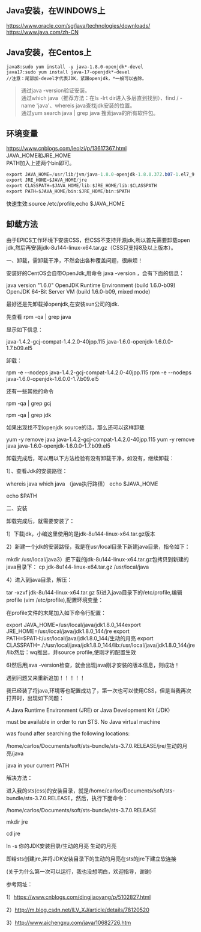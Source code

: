 ## Java安装，在WINDOWS上
https://www.oracle.com/sg/java/technologies/downloads/  
https://www.java.com/zh-CN

## Java安装，在Centos上
````
java8:sudo yum install -y java-1.8.0-openjdk*-devel  
java17:sudo yum install java-17-openjdk*-devel  
//注意：尾部加-devel才代表JDK，紧跟openjdk，*一般可以去除。  
````
> 通过java -version验证安装。  
> 通过which java（推荐方法：在ls -lrt dir进入多层直到找到）、find / -name 'java'、whereis java查找jdk安装的位置。  
> 通过yum search java | grep java 搜索java的所有软件包。  

## 环境变量  
https://www.cnblogs.com/leolzi/p/13617367.html  
JAVA_HOME和JRE_HOME   
PATH加入上述两个bin即可。  
````java
export JAVA_HOME=/usr/lib/jvm/java-1.8.0-openjdk-1.8.0.372.b07-1.el7_9.x86_64
export JRE_HONE=$JAVA_HOME/jre
export CLASSPATH=$JAVA_HOME/lib:$JRE_HOME/lib:$CLASSPATH
export PATH=$JAVA_HOME/bin:$JRE_HOME/bin:$PATH
````
快速生效:source /etc/profile,echo $JAVA_HOME


## 卸载方法
由于EPICS工作环境下安装CSS，但CSS不支持开源jdk,所以首先需要卸载open jdk,然后再安装jdk-8u144-linux-x64.tar.gz（CSS只支持8及以上版本）。

一、卸载，需卸载干净，不然会出各种覆盖问题，很麻烦！

安装好的CentOS会自带OpenJdk,用命令 java -version ，会有下面的信息：

java version "1.6.0"
OpenJDK  Runtime Environment (build 1.6.0-b09)
OpenJDK 64-Bit Server VM (build 1.6.0-b09, mixed mode)

最好还是先卸载掉openjdk,在安装sun公司的jdk.

先查看 rpm -qa | grep java

显示如下信息：

java-1.4.2-gcj-compat-1.4.2.0-40jpp.115
java-1.6.0-openjdk-1.6.0.0-1.7.b09.el5

卸载：

rpm -e --nodeps java-1.4.2-gcj-compat-1.4.2.0-40jpp.115
rpm -e --nodeps java-1.6.0-openjdk-1.6.0.0-1.7.b09.el5

还有一些其他的命令

rpm -qa | grep gcj

rpm -qa | grep jdk

如果出现找不到openjdk source的话，那么还可以这样卸载

 yum -y remove java java-1.4.2-gcj-compat-1.4.2.0-40jpp.115
 yum -y remove java java-1.6.0-openjdk-1.6.0.0-1.7.b09.el5

卸载完成后，可以用以下方法检验有没有卸载干净，如没有，继续卸载：

1）、查看Jdk的安装路径：

whereis java
which java （java执行路径）
echo $JAVA_HOME

echo $PATH

二、安装

卸载完成后，就需要安装了：

1）下载jdk，小编这里使用的是jdk-8u144-linux-x64.tar.gz版本

2）新建一个jdk的安装路径，我是在usr/local目录下新建java目录，指令如下：

mkdir /usr/local/java3）把下载的jdk-8u144-linux-x64.tar.gz包拷贝到新建的java目录下：
cp jdk-8u144-linux-x64.tar.gz /usr/local/java

4）进入到java目录，解压：

tar -xzvf jdk-8u144-linux-x64.tar.gz
5)进入java目录下的/etc/profile,编辑profile (vim /etc/profile),配置环境变量：

在profile文件的末尾加入如下命令行配置：

export JAVA_HOME=/usr/local/java/jdk1.8.0_144export JRE_HOME=/usr/local/java/jdk1.8.0_144/jre export PATH=$PATH:/usr/local/java/jdk1.8.0_144/生动的月亮 export CLASSPATH=./:/usr/local/java/jdk1.8.0_144/lib:/usr/local/java/jdk1.8.0_144/jre/lib然后：wq推出，并source profile,使刚才的配置生效

6)然后用java -version检查，就会出现java刚才安装的版本信息，则成功！

遇到问题又来重新追加！！！！！

我已经装了将java,环境等也配置成功了，第一次也可以使用CSS，但是当我再次打开时，出现如下问题：

A Java Runtime Environment (JRE) or Java Development Kit (JDK)

must be available in order to run STS. No Java virtual machine

was found after searching the following locations:

/home/carlos/Documents/soft/sts-bundle/sts-3.7.0.RELEASE/jre/生动的月亮/java

java in your current PATH

解决方法：

进入我的sts(css)的安装目录，就是/home/carlos/Documents/soft/sts-bundle/sts-3.7.0.RELEASE，然后，执行下面命令：

/home/carlos/Documents/soft/sts-bundle/sts-3.7.0.RELEASE

mkdir jre

cd jre

ln -s 你的JDK安装目录/生动的月亮 生动的月亮

即给sts创建jre,并将JDK安装目录下的生动的月亮在sts的jre下建立软连接

(关于为什么第一次可以运行，我也没想明白，欢迎指导，谢谢)



参考网址：

1）https://www.cnblogs.com/dingjiaoyang/p/5102827.html

2）http://m.blog.csdn.net/ILV_XJ/article/details/78120520

3）http://www.aichengxu.com/java/10682726.htm

